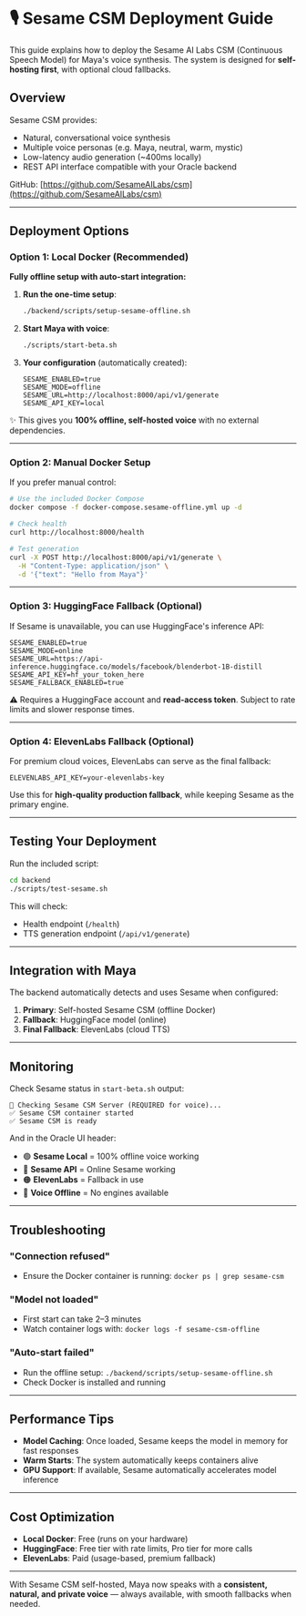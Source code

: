 # 🎙️ Sesame CSM Deployment Guide

This guide explains how to deploy the Sesame AI Labs CSM (Continuous Speech Model) for Maya's voice synthesis.
The system is designed for **self-hosting first**, with optional cloud fallbacks.

## Overview

Sesame CSM provides:

* Natural, conversational voice synthesis
* Multiple voice personas (e.g. Maya, neutral, warm, mystic)
* Low-latency audio generation (~400ms locally)
* REST API interface compatible with your Oracle backend

GitHub: [https://github.com/SesameAILabs/csm](https://github.com/SesameAILabs/csm)

---

## Deployment Options

### Option 1: Local Docker (Recommended)

**Fully offline setup with auto-start integration:**

1. **Run the one-time setup**:
   ```bash
   ./backend/scripts/setup-sesame-offline.sh
   ```

2. **Start Maya with voice**:
   ```bash
   ./scripts/start-beta.sh
   ```

3. **Your configuration** (automatically created):
   ```env
   SESAME_ENABLED=true
   SESAME_MODE=offline
   SESAME_URL=http://localhost:8000/api/v1/generate
   SESAME_API_KEY=local
   ```

✨ This gives you **100% offline, self-hosted voice** with no external dependencies.

---

### Option 2: Manual Docker Setup

If you prefer manual control:

```bash
# Use the included Docker Compose
docker compose -f docker-compose.sesame-offline.yml up -d

# Check health
curl http://localhost:8000/health

# Test generation
curl -X POST http://localhost:8000/api/v1/generate \
  -H "Content-Type: application/json" \
  -d '{"text": "Hello from Maya"}'
```

---

### Option 3: HuggingFace Fallback (Optional)

If Sesame is unavailable, you can use HuggingFace's inference API:

```env
SESAME_ENABLED=true
SESAME_MODE=online
SESAME_URL=https://api-inference.huggingface.co/models/facebook/blenderbot-1B-distill
SESAME_API_KEY=hf_your_token_here
SESAME_FALLBACK_ENABLED=true
```

⚠️ Requires a HuggingFace account and **read-access token**. Subject to rate limits and slower response times.

---

### Option 4: ElevenLabs Fallback (Optional)

For premium cloud voices, ElevenLabs can serve as the final fallback:

```env
ELEVENLABS_API_KEY=your-elevenlabs-key
```

Use this for **high-quality production fallback**, while keeping Sesame as the primary engine.

---

## Testing Your Deployment

Run the included script:

```bash
cd backend
./scripts/test-sesame.sh
```

This will check:

* Health endpoint (`/health`)
* TTS generation endpoint (`/api/v1/generate`)

---

## Integration with Maya

The backend automatically detects and uses Sesame when configured:

1. **Primary**: Self-hosted Sesame CSM (offline Docker)
2. **Fallback**: HuggingFace model (online)
3. **Final Fallback**: ElevenLabs (cloud TTS)

---

## Monitoring

Check Sesame status in `start-beta.sh` output:

```
🎤 Checking Sesame CSM Server (REQUIRED for voice)...
✅ Sesame CSM container started
✅ Sesame CSM is ready
```

And in the Oracle UI header:
- 🟢 **Sesame Local** = 100% offline voice working
- 🔵 **Sesame API** = Online Sesame working  
- 🟠 **ElevenLabs** = Fallback in use
- 🔴 **Voice Offline** = No engines available

---

## Troubleshooting

### "Connection refused"

* Ensure the Docker container is running:
  `docker ps | grep sesame-csm`

### "Model not loaded"

* First start can take 2–3 minutes
* Watch container logs with:
  `docker logs -f sesame-csm-offline`

### "Auto-start failed"

* Run the offline setup:
  `./backend/scripts/setup-sesame-offline.sh`
* Check Docker is installed and running

---

## Performance Tips

* **Model Caching**: Once loaded, Sesame keeps the model in memory for fast responses
* **Warm Starts**: The system automatically keeps containers alive
* **GPU Support**: If available, Sesame automatically accelerates model inference

---

## Cost Optimization

* **Local Docker**: Free (runs on your hardware)
* **HuggingFace**: Free tier with rate limits, Pro tier for more calls
* **ElevenLabs**: Paid (usage-based, premium fallback)

---

With Sesame CSM self-hosted, Maya now speaks with a **consistent, natural, and private voice** — always available, with smooth fallbacks when needed.